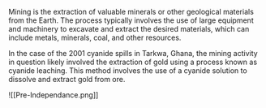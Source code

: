 

Mining is the extraction of valuable minerals or other geological materials from the Earth. The process typically involves the use of large equipment and machinery to excavate and extract the desired materials, which can include metals, minerals, coal, and other resources.

In the case of the 2001 cyanide spills in Tarkwa, Ghana, the mining activity in question likely involved the extraction of gold using a process known as cyanide leaching. This method involves the use of a cyanide solution to dissolve and extract gold from ore.

![[Pre-Independance.png]]